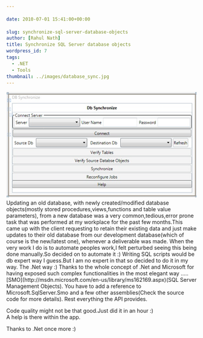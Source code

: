 ```yaml
---
  
date: 2010-07-01 15:41:00+00:00

slug: synchronize-sql-server-database-objects
author: [Rahul Nath]
title: Synchronize SQL Server database objects
wordpress_id: 7
tags:
  - .NET
  - Tools
thumbnail: ../images/database_sync.jpg
---
```


<img class ="left" alt="Database Synchronization" src="../images/database_sync.jpg" />
Updating an old database, with newly created/modified database objects(mostly stored procedures,views,functions and table value parameters), from a new database was a very common,tedious,error prone task that was performed at my workplace for the past few months.This came up with the client requesting to retain their existing data and just make updates to their old database from our development database(which of course is the new/latest one), whenever a deliverable was made.  
When the very work I do is to automate peoples work,I felt perturbed seeing this being done manually.So decided on to automate it :)  
Writing SQL scripts would be db expert way I guess.But I am no expert in that so decided to do it in my way.  
The .Net way :)  
Thanks to the whole concept of .Net and Microsoft for having exposed such complex functionalities in the most elegant way ..... [SMO](http://msdn.microsoft.com/en-us/library/ms162169.aspx)(SQL Server Management Objects).  
You have to add a reference to Microsoft.SqlServer.Smo and a few other assemblies(Check the  source code for more details).  
Rest everything the API provides.  
  
Code quality might not be that good.Just did it in an hour :)  
A help is there within the app.  
  
Thanks to .Net once more :)  
  
<!--- Download the source [code ](http://www.4shared.com/document/EuSkVkhN/Db_Reconcile.html)(rename to .rar ) --->
